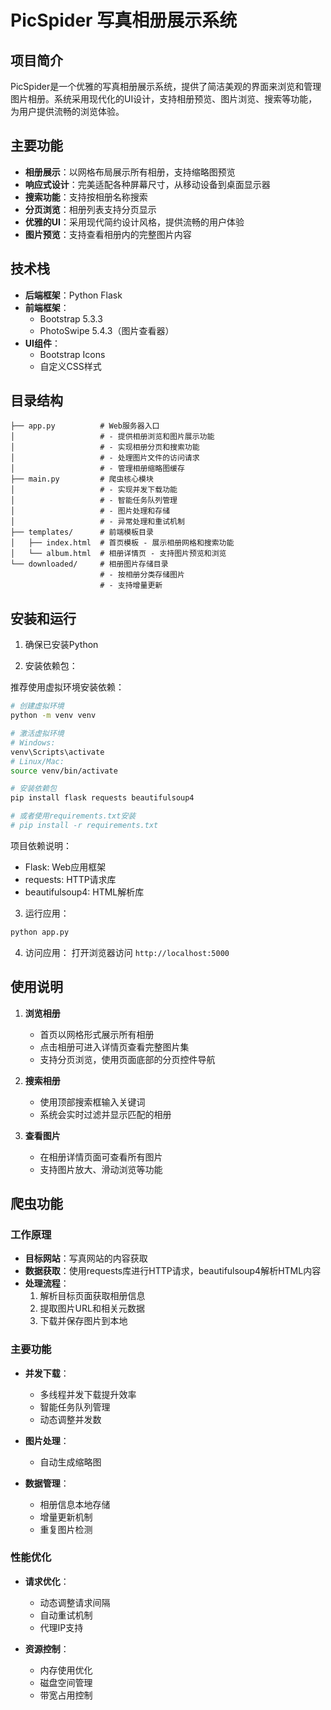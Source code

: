 # PicSpider 写真相册展示系统

## 项目简介

PicSpider是一个优雅的写真相册展示系统，提供了简洁美观的界面来浏览和管理图片相册。系统采用现代化的UI设计，支持相册预览、图片浏览、搜索等功能，为用户提供流畅的浏览体验。

## 主要功能

- **相册展示**：以网格布局展示所有相册，支持缩略图预览
- **响应式设计**：完美适配各种屏幕尺寸，从移动设备到桌面显示器
- **搜索功能**：支持按相册名称搜索
- **分页浏览**：相册列表支持分页显示
- **优雅的UI**：采用现代简约设计风格，提供流畅的用户体验
- **图片预览**：支持查看相册内的完整图片内容

## 技术栈

- **后端框架**：Python Flask
- **前端框架**：
  - Bootstrap 5.3.3
  - PhotoSwipe 5.4.3（图片查看器）
- **UI组件**：
  - Bootstrap Icons
  - 自定义CSS样式

## 目录结构

```
├── app.py          # Web服务器入口
│                   # - 提供相册浏览和图片展示功能
│                   # - 实现相册分页和搜索功能
│                   # - 处理图片文件的访问请求
│                   # - 管理相册缩略图缓存
├── main.py         # 爬虫核心模块
│                   # - 实现并发下载功能
│                   # - 智能任务队列管理
│                   # - 图片处理和存储
│                   # - 异常处理和重试机制
├── templates/      # 前端模板目录
│   ├── index.html  # 首页模板 - 展示相册网格和搜索功能
│   └── album.html  # 相册详情页 - 支持图片预览和浏览
└── downloaded/     # 相册图片存储目录
                    # - 按相册分类存储图片
                    # - 支持增量更新
```

## 安装和运行

1. 确保已安装Python 

2. 安装依赖包：

推荐使用虚拟环境安装依赖：
```bash
# 创建虚拟环境
python -m venv venv

# 激活虚拟环境
# Windows:
venv\Scripts\activate
# Linux/Mac:
source venv/bin/activate

# 安装依赖包
pip install flask requests beautifulsoup4

# 或者使用requirements.txt安装
# pip install -r requirements.txt
```

项目依赖说明：
- Flask: Web应用框架
- requests: HTTP请求库
- beautifulsoup4: HTML解析库

3. 运行应用：
```bash
python app.py
```

4. 访问应用：
   打开浏览器访问 `http://localhost:5000`

## 使用说明

1. **浏览相册**
   - 首页以网格形式展示所有相册
   - 点击相册可进入详情页查看完整图片集
   - 支持分页浏览，使用页面底部的分页控件导航

2. **搜索相册**
   - 使用顶部搜索框输入关键词
   - 系统会实时过滤并显示匹配的相册

3. **查看图片**
   - 在相册详情页面可查看所有图片
   - 支持图片放大、滑动浏览等功能

## 爬虫功能

### 工作原理

- **目标网站**：写真网站的内容获取
- **数据获取**：使用requests库进行HTTP请求，beautifulsoup4解析HTML内容
- **处理流程**：
  1. 解析目标页面获取相册信息
  2. 提取图片URL和相关元数据
  3. 下载并保存图片到本地

### 主要功能

- **并发下载**：
  - 多线程并发下载提升效率
  - 智能任务队列管理
  - 动态调整并发数

- **图片处理**：
  - 自动生成缩略图

- **数据管理**：
  - 相册信息本地存储
  - 增量更新机制
  - 重复图片检测

### 性能优化

- **请求优化**：
  - 动态调整请求间隔
  - 自动重试机制
  - 代理IP支持

- **资源控制**：
  - 内存使用优化
  - 磁盘空间管理
  - 带宽占用控制

